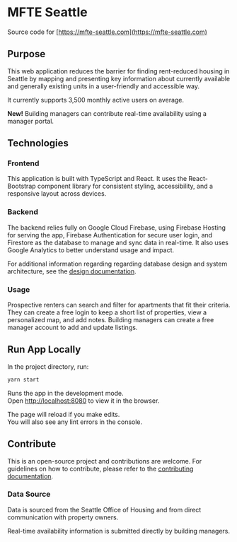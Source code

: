 # MFTE Seattle

Source code for [https://mfte-seattle.com](https://mfte-seattle.com)

## Purpose

This web application reduces the barrier for finding rent-reduced housing in Seattle by mapping and presenting key information about currently available and generally existing units in a user-friendly and accessible way.

It currently supports 3,500 monthly active users on average.

**New!** Building managers can contribute real-time availability using a manager portal.

## Technologies

### Frontend

This application is built with TypeScript and React. It uses the React-Bootstrap component library for consistent styling, accessibility, and a responsive layout across devices.

### Backend

The backend relies fully on Google Cloud Firebase, using Firebase Hosting for serving the app, Firebase Authentication for secure user login, and Firestore as the database to manage and sync data in real-time. It also uses Google Analytics to better understand usage and impact.

For additional information regarding regarding database design and system architecture, see the [design documentation](./DESIGN.md).

### Usage

Prospective renters can search and filter for apartments that fit their criteria. They can create a free login to keep a short list of properties, view a personalized map, and add notes. Building managers can create a free manager account to add and update listings.

## Run App Locally

In the project directory, run:

```bash
yarn start
```

Runs the app in the development mode.\
Open [http://localhost:8080](http://localhost:8080) to view it in the browser.

The page will reload if you make edits.\
You will also see any lint errors in the console.

## Contribute

This is an open-source project and contributions are welcome. For guidelines on how to contribute, please refer to the [contributing documentation](./CONTRIBUTE.md).

### Data Source

Data is sourced from the Seattle Office of Housing and from direct communication with property owners.

Real-time availability information is submitted directly by building managers.
